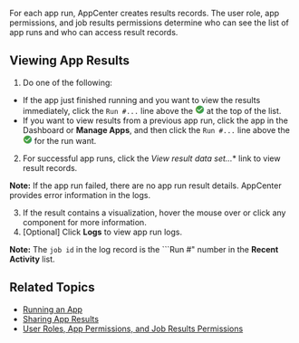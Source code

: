 For each app run, AppCenter creates results records. The user role, app permissions, and job results permissions determine who can see the list of app runs and who can access result records. 

## Viewing App Results

1. Do one of the following:
  * If the app just finished running and you want to view the results immediately, click the ```Run #...``` line above the ![run successful checkmark](images/run-checkmark.png) at the top of the list. 
  * If you want to view results from a previous app run, click the app in the Dashboard or **Manage Apps**, and then click the ```Run #...``` line above the ![run successful checkmark](images/run-checkmark.png) for the run want.
2. For successful app runs, click the *View result data set...** link to view result records. 

  **Note:** If the app run failed, there are no app run result details. AppCenter provides error information in the logs.

3. If the result contains a visualization, hover the mouse over or click any component for more information.
4. [Optional] Click **Logs** to view app run logs. 

  **Note:** The ```job id``` in the log record is the ```Run #" number in the **Recent Activity** list.  
  


## Related Topics

* [Running an App](running-app.md)
* [Sharing App Results](sharing-results.md)
* [User Roles, App Permissions, and Job Results Permissions](app-permission-user-role.md)
